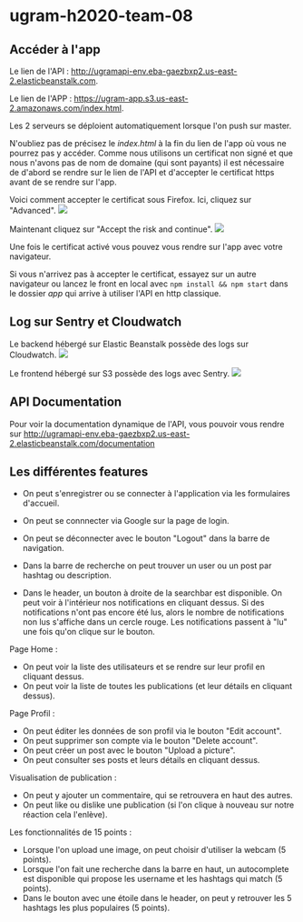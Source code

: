 # ugram-h2020-team-08

## Accéder à l'app

Le lien de l'API : http://ugramapi-env.eba-gaezbxp2.us-east-2.elasticbeanstalk.com.

Le lien de l'APP : https://ugram-app.s3.us-east-2.amazonaws.com/index.html.

Les 2 serveurs se déploient automatiquement lorsque l'on push sur master.

N'oubliez pas de précisez le *index.html* à la fin du lien de l'app où vous ne pourrez pas  y accéder.
Comme nous utilisons un certificat non signé et que nous n'avons pas de nom de domaine (qui sont payants) il est nécessaire de d'abord se rendre sur le lien de l'API et d'accepter le certificat https avant de se rendre sur l'app.

Voici comment accepter le certificat sous Firefox.
Ici, cliquez sur "Advanced".
![](https://i.imgur.com/OvJmvMq.png)

Maintenant cliquez sur "Accept the risk and continue".
![](https://i.imgur.com/C7WmjnW.png)

Une fois le certificat activé vous pouvez vous rendre sur l'app avec votre navigateur.

Si vous n'arrivez pas à accepter le certificat, essayez sur un autre navigateur ou lancez le front en local avec `npm install && npm start` dans le dossier *app* qui arrive à utiliser l'API en http classique.

## Log sur Sentry et Cloudwatch

Le backend hébergé sur Elastic Beanstalk possède des logs sur Cloudwatch.
![](https://i.imgur.com/PFd6S5T.png)

Le frontend hébergé sur S3 possède des logs avec Sentry.
![](https://i.imgur.com/fa8CdyT.png)

## API Documentation

Pour voir la documentation dynamique de l'API, vous pouvoir vous rendre sur http://ugramapi-env.eba-gaezbxp2.us-east-2.elasticbeanstalk.com/documentation

## Les différentes features

* On peut s'enregistrer ou se connecter à l'application via les formulaires d'accueil.
* On peut se connnecter via Google sur la page de login.

* On peut se déconnecter avec le bouton "Logout" dans la barre de navigation.
* Dans la barre de recherche on peut trouver un user ou un post par hashtag ou description.

* Dans le header, un bouton à droite de la searchbar est disponible. On peut voir à l'intérieur nos notifications en cliquant dessus. Si des notifications n'ont pas encore été lus, alors le nombre de notifications non lus s'affiche dans un cercle rouge. Les notifications passent à "lu" une fois qu'on clique sur le bouton.

Page Home :
* On peut voir la liste des utilisateurs et se rendre sur leur profil en cliquant dessus.
* On peut voir la liste de toutes les publications (et leur détails en cliquant dessus).

Page Profil :
* On peut éditer les données de son profil via le bouton "Edit account".
* On peut supprimer son compte via le bouton "Delete account".
* On peut créer un post avec le bouton "Upload a picture".
* On peut consulter ses posts et leurs détails en cliquant dessus.

Visualisation de publication :
* On peut y ajouter un commentaire, qui se retrouvera en haut des autres.
* On peut like ou dislike une publication (si l'on clique à nouveau sur notre réaction cela l'enlève).

Les fonctionnalités de 15 points :
* Lorsque l'on upload une image, on peut choisir d'utiliser la webcam (5 points).
* Lorsque l'on fait une recherche dans la barre en haut, un autocomplete est disponible qui propose les username et les hashtags qui match (5 points).
* Dans le bouton avec une étoile dans le header, on peut y retrouver les 5 hashtags les plus populaires (5 points).
